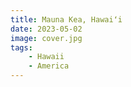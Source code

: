 ```yaml
---
title: Mauna Kea, Hawaiʻi
date: 2023-05-02
image: cover.jpg
tags:
    - Hawaii
    - America
---
```

